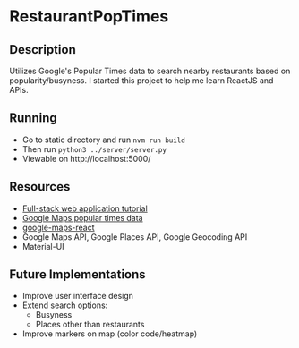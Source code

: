 # RestaurantPopTimes
## Description
Utilizes Google's Popular Times data to search nearby restaurants based on popularity/busyness. I started this project to help me learn ReactJS and APIs. 

## Running
* Go to static directory and run `nvm run build`
* Then run `python3 ../server/server.py`
* Viewable on http://localhost:5000/

## Resources
* [Full-stack web application tutorial](https://codeburst.io/creating-a-full-stack-web-application-with-python-npm-webpack-and-react-8925800503d9)
* [Google Maps popular times data](https://github.com/m-wrzr/populartimes)
* [google-maps-react](https://github.com/fullstackreact/google-maps-react)
* Google Maps API, Google Places API, Google Geocoding API
* Material-UI

## Future Implementations
* Improve user interface design
* Extend search options:
	* Busyness
	* Places other than restaurants
* Improve markers on map (color code/heatmap)